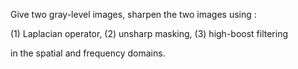 Give two gray-level images, sharpen the two images using :

  (1) Laplacian operator, 
  (2) unsharp masking,
  (3) high-boost filtering 
  
  in the spatial and frequency domains.
